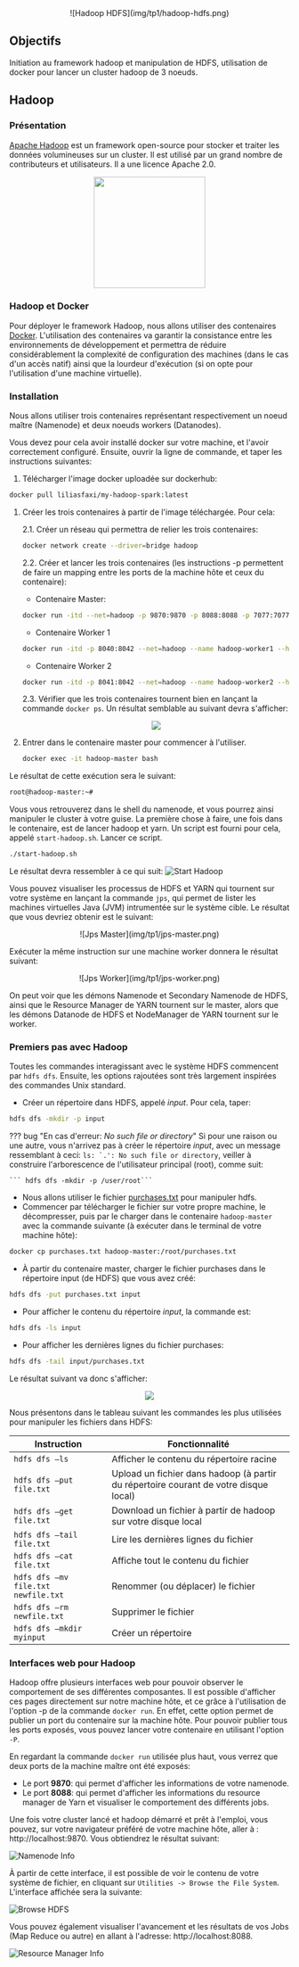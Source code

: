 <center>![Hadoop HDFS](img/tp1/hadoop-hdfs.png)</center>

## Objectifs
Initiation au framework hadoop et manipulation de HDFS, utilisation de docker pour lancer un cluster hadoop de 3 noeuds.



## Hadoop
### Présentation
[Apache Hadoop](hadoop.apache.org) est un framework open-source pour stocker et traiter les données volumineuses sur un cluster. Il est utilisé par un grand nombre de contributeurs et utilisateurs. Il a une licence Apache 2.0.

<center><img src="../img/tp1/hadoop.png" width="200"></center>


### Hadoop et Docker
Pour déployer le framework Hadoop, nous allons utiliser des contenaires [Docker](https://www.docker.com/). L'utilisation des contenaires va garantir la consistance entre les environnements de développement et permettra de réduire considérablement la complexité de configuration des machines (dans le cas d'un accès natif) ainsi que la lourdeur d'exécution (si on opte pour l'utilisation d'une machine virtuelle).


### Installation
Nous allons utiliser trois contenaires représentant respectivement un noeud maître (Namenode) et deux noeuds workers (Datanodes).

Vous devez pour cela avoir installé docker sur votre machine, et l'avoir correctement configuré. Ensuite, ouvrir la ligne de commande, et taper les instructions suivantes:

1. Télécharger l'image docker uploadée sur dockerhub:
``` Bash
docker pull liliasfaxi/my-hadoop-spark:latest
```
1. Créer les trois contenaires à partir de l'image téléchargée. Pour cela:
   
    2.1. Créer un réseau qui permettra de relier les trois contenaires:
    ``` Bash
    docker network create --driver=bridge hadoop
    ```
    2.2. Créer et lancer les trois contenaires (les instructions -p permettent de faire un mapping entre les ports de la machine hôte et ceux du contenaire):

    * Contenaire Master: 
    ```Bash
    docker run -itd --net=hadoop -p 9870:9870 -p 8088:8088 -p 7077:7077 -p 16010:16010 --name hadoop-master --hostname hadoop-master liliasfaxi/my-hadoop-spark:latest
    ```

    * Contenaire Worker 1
    ```Bash
    docker run -itd -p 8040:8042 --net=hadoop --name hadoop-worker1 --hostname hadoop-worker1 liliasfaxi/my-hadoop-spark:latest
    ```

    * Contenaire Worker 2
    ```Bash
    docker run -itd -p 8041:8042 --net=hadoop --name hadoop-worker2 --hostname hadoop-worker2 liliasfaxi/my-hadoop-spark:latest
    ```
    
    2.3. Vérifier que les trois contenaires tournent bien en lançant la commande ```docker ps```. Un résultat semblable au suivant devra s'afficher:
      
      <center><img src="../img/tp1/running.png"></center>

2. Entrer dans le contenaire master pour commencer à l'utiliser.

    ```Bash
    docker exec -it hadoop-master bash
    ```

Le résultat de cette exécution sera le suivant:

```Bash
root@hadoop-master:~#
```

Vous vous retrouverez dans le shell du namenode, et vous pourrez ainsi manipuler le cluster à votre guise. La première chose à faire, une fois dans le contenaire, est de lancer hadoop et yarn. Un script est fourni pour cela, appelé ```start-hadoop.sh```. Lancer ce script.

```Bash
./start-hadoop.sh
```

Le résultat devra ressembler à ce qui suit:
![Start Hadoop](img/tp1/start-hadoop.png)

Vous pouvez visualiser les processus de HDFS et YARN qui tournent sur votre système en lançant la commande ```jps```, qui permet de lister les machines virtuelles Java (JVM) intrumentée sur le système cible. Le résultat que vous devriez obtenir est le suivant:

<center>
![Jps Master](img/tp1/jps-master.png)
</center>

Exécuter la même instruction sur une machine worker donnera le résultat suivant:

<center>
![Jps Worker](img/tp1/jps-worker.png)
</center>

On peut voir que les démons Namenode et Secondary Namenode de HDFS, ainsi que le Resource Manager de YARN tournent sur le master, alors que les démons Datanode de HDFS et NodeManager de YARN tournent sur le worker.


### Premiers pas avec Hadoop
Toutes les commandes interagissant avec le système HDFS commencent par ```hdfs dfs```. Ensuite, les options rajoutées sont très largement inspirées des commandes Unix standard.

  - Créer un répertoire dans HDFS, appelé _input_. Pour cela, taper:
```bash
hdfs dfs -mkdir -p input
```

??? bug "En cas d'erreur: _No such file or directory_"
    Si pour une raison ou une autre, vous n'arrivez pas à créer le répertoire _input_, avec un message ressemblant à ceci: ```ls: `.': No such file or directory```, veiller à construire l'arborescence de l'utilisateur principal (root), comme suit:

    ``` hdfs dfs -mkdir -p /user/root```

  - Nous allons utiliser le fichier  [purchases.txt](https://github.com/CodeMangler/udacity-hadoop-course/blob/ec6bbb839bdc6e701f802c523497fef4e1c206d0/Datasets/purchases.txt.gz) pour manipuler hdfs. 
  - Commencer par télécharger le fichier sur votre propre machine, le décompresser, puis par le charger dans le contenaire ```hadoop-master``` avec la commande suivante (à exécuter dans le terminal de votre machine hôte):
  ```Bash
  docker cp purchases.txt hadoop-master:/root/purchases.txt
  ```
  - À partir du contenaire master, charger le fichier purchases dans le répertoire input (de HDFS) que vous avez créé:
  ```Bash
  hdfs dfs -put purchases.txt input
  ```
  - Pour afficher le contenu du répertoire _input_, la commande est:
  ```bash
  hdfs dfs -ls input
  ```
  - Pour afficher les dernières lignes du fichier purchases:
  ```bash
  hdfs dfs -tail input/purchases.txt
  ```

  Le résultat suivant va donc s'afficher:
    <center><img src="../img/tp1/purchases-tail.png"></center>



Nous présentons dans le tableau suivant les commandes les plus utilisées pour manipuler les fichiers dans HDFS:

|Instruction|Fonctionnalité|
|---------|-------------------------------------------------------------|
| ```hdfs dfs –ls``` | Afficher le contenu du répertoire racine |
| ```hdfs dfs –put file.txt``` | Upload un fichier dans hadoop (à partir du répertoire courant de votre disque local) |
| ```hdfs dfs –get file.txt``` | Download un fichier à partir de hadoop sur votre disque local |
| ```hdfs dfs –tail file.txt``` | Lire les dernières lignes du fichier   |
| ```hdfs dfs –cat file.txt``` | Affiche tout le contenu du fichier  |
| ```hdfs dfs –mv file.txt newfile.txt``` |  Renommer (ou déplacer) le fichier  |
| ```hdfs dfs –rm newfile.txt``` | Supprimer le fichier  |
| ```hdfs dfs –mkdir myinput``` | Créer un répertoire |


### Interfaces web pour Hadoop

Hadoop offre plusieurs interfaces web pour pouvoir observer le comportement de ses différentes composantes. Il est possible d'afficher ces pages directement sur notre machine hôte, et ce grâce à l'utilisation de l'option -p de la commande ```docker run```. En effet, cette option permet de publier un port du contenaire sur la machine hôte. Pour pouvoir publier tous les ports exposés, vous pouvez lancer votre contenaire en utilisant l'option ```-P```.

En regardant la commande ```docker run``` utilisée plus haut, vous verrez que deux ports de la machine maître ont été exposés:

  * Le port **9870**: qui permet d'afficher les informations de votre namenode.
  * Le port **8088**: qui permet d'afficher les informations du resource manager de Yarn et visualiser le comportement des différents jobs.

Une fois votre cluster lancé et hadoop démarré et prêt à l'emploi, vous pouvez, sur votre navigateur préféré de votre machine hôte, aller à : http://localhost:9870. Vous obtiendrez le résultat suivant:

![Namenode Info](img/tp1/namenode-info.png)

À partir de cette interface, il est possible de voir le contenu de votre système de fichier, en cliquant sur `Utilities -> Browse the File System`. L'interface affichée sera la suivante:

![Browse HDFS](img/tp1/browse-hdfs.png)

Vous pouvez également visualiser l'avancement et les résultats de vos Jobs (Map Reduce ou autre) en allant à l'adresse: http://localhost:8088.

![Resource Manager Info](img/tp1/resourceman-info.png)

